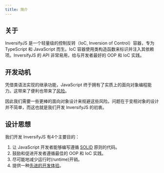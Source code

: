 ```yaml
---
title: 简介
---
```


## 关于

InversifyJS 是一个轻量级的控制反转（IoC, Inversion of Control）容器，专为 TypeScript 和 JavaScript 而生。IoC 容器使用类构造函数来标识并注入其依赖项。InversifyJS 的 API 非常易用，给与开发者最好的 OOP 和 IoC 实践。

## 开发动机

凭借类语法实现的继承功能，JavaScript 终于拥有了实质上的面向对象编程能力。这带来了便利也带来了[风险](https://medium.com/@dan_abramov/how-to-use-classes-and-sleep-at-night-9af8de78ccb4)。

因此我们需要一些更棒的面向对象设计来规避这些风险。问题在于变相对象的设计并不简单，而这也就是我们开发 InversifyJS 的初衷。

## 设计思想

我们开发 InversifyJS 有4个主要目的：

1. 让 JavaScript 开发者能够编写遵循 [SOLID](https://en.wikipedia.org/wiki/SOLID) 原则的代码。
2. 鼓励和促进开发者遵循最佳的 OOP 和 IoC 实践。
3. 尽可能地减少运行时(runtime)开销。
4. 提供一种[先进的开发体验](https://github.com/inversify/InversifyJS/blob/master/wiki/ecosystem.md)。



